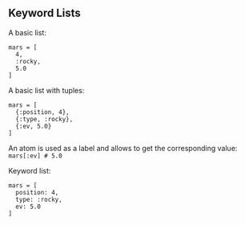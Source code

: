 ## Keyword Lists

A basic list:

```
mars = [
  4,
  :rocky,
  5.0
]
```

A basic list with tuples:

```
mars = [
  {:position, 4},
  {:type, :rocky},
  {:ev, 5.0}
]
```

An atom is used as a label and allows to get the corresponding value:
`mars[:ev] # 5.0`

Keyword list:

```
mars = [
  position: 4,
  type: :rocky,
  ev: 5.0
]
```
